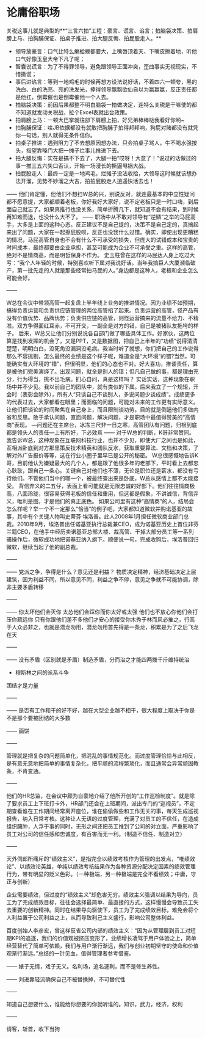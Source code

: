 # 论庸俗职场

关税这事儿就是典型的**“三言六拍”工程：豪言、谎言、谄言；拍脑袋决策、拍肩膀上马、拍胸脯保证、拍桌子推进、拍大腿反悔、拍屁股走人。**

- 领导放豪言：口气比特么癞蛤蟆都要大，上嘴唇顶着天、下嘴皮擦着地，听他口气好像玉皇大帝下凡了呢；
- 智囊说谎言：为了不得罪领导，避免跟领导正面冲突，歪曲事实无视现实，不惜撒谎；
- 事后进谄言：等到一地鸡毛的时候再想方设法说好话，不着四六一顿夸，黑的洗白、白的洗亮、亮的洗发光，捧得领导飘飘欲仙自以为赢赢赢，反正责任都是他扛，倒霉催也是倒霉催他一个人去。
- 拍脑袋决策：前因后果都整不明白脑袋一拍做决定，连特么关税是干嘛使的都不知道就发动关税战，拉个Excel表就出台政策。
- 拍肩膀上马：一顿大巴掌就往部下肩膀上拍，好兄弟棒棒哒我看好你哟~
- 拍胸脯保证：啥JB依据都没有就敢把胸脯子拍得邦邦响，狗屁对赌都没有就凭你一句话，别人就得无条件信你。
- 拍桌子推进：遇到阻力了不去想原因想办法，只会拍桌子骂人，牛不喝水强按头，指望靠嗓门大把一摊子烂事儿推进下去。
- 拍大腿反悔：实在是搞不下去了，大腿一拍“哎呀！大意了！”说过的话做过的事一推三五六矢口否认，开始一场漫长的撕逼甩锅大战。
- 拍屁股走人：最终一定是一地鸡毛，烂摊子没法收拾，大领导这时候就该想办法开溜，见势不妙溜之大吉，拍拍屁股走人逍遥快活去也！

——
他们肯定懂，但他们不想扫W总的兴，别说反对，就连最基本的中立性疑问都不愿意提，大家都顺着老板，你好我好大家好，说不定老板只是一时口嗨，到后面自己就忘了。如果真推行也没关系，简单折腾几下，就知道不会有结果，到时候再知难而退，也没什么大不了。
——
职场中从不敢对领导有“逆鳞”之举的马屁高手，大多是上面的这种心态。反正建议不是自己提的，决策不是自己定的，真搞起来出了问题，大家在一起擦屁股呗，反正也没我什么过错。确实，即使出现更糟糕的情况，马屁高管自身也不会有什么不可承受的损失，但庞大的试错成本和宝贵的时间成本，最终都要由企业承担，甚至可能成为企业不可承受之重。这样的高管，绝对不是情商高，而是明哲保身不作为。
史玉柱曾在这样的马屁达人身上吃过大亏：“我个人年轻的时候，特别喜欢听下属对我说好话。当年我搞巨人大厦濒临破产，第一批先走的人就是那些经常拍马屁的人。”身边都是这种人，老板和企业怎么可能会好。

——

W总在会议中带领高管一起复盘上半年线上业务的推进情况。因为业绩不如预期，搞得负责运营和负责供应链管理的两位高管掐了起来。负责运营的高管，怪产品有没有价值优势、品牌优势；负责供应链的高管，则怪运营搞来的流量不给力、不精准。双方争得面红耳赤，不可开交，一副全是对方的错，自己是被猪队友拖垮的样子。
后来，W总又让他们分别说说各自部门做了哪些具体工作。好家伙，这两位算是找到发挥的机会了，又是PPT，又是数据图，把自己上半年的“功绩”说得清清楚楚，明明白白，没死角没漏洞没毛病。我当时听了就想，你们把自己的工作说得那么不容挑剔，怎么最终的业绩是这个样子呢，难道全是“大环境”的错?当然，可能确实有大环境的“错”，但很明显，他们的心态也不对。好大喜功，推诿责任，算是被他们完美演绎了。出现问题，就全是别人的错；但凡自己做的事，都是理由充分，行为得当，挑不出毛病。扪心自问，真是这样吗？
实话实话，这种现象在职场中并不少见。我以前自己的团队中，就有类似的下属。后来我立了一个规矩，开会时（表彰会除外），所有人“只谈自己不谈别人，多说问题少谈成绩”。成绩更多的代表过去，大家都看在眼里；而面临的问题，可能对未来的工作更有实际意义。让他们把谈论的时间聚焦在自己身上，而且限制谈功劳，目的就是倒逼他们多做内省和反思。敢于承认问题，直面问题，解决问题，才是职场中最值得赞美的“高情商”表现。
—问题还在主席台，冰冻三尺非一日之寒，高管团队有问题，归根到底都是领头人的责任—上有所好，下必效焉
——
对于W总的判断，K哥非常赞同。我告诉W总，这种现象在互联网科技行业，也并不少见，即使大厂之间也是如此，互相派卧底到对方那里策反技术精英和团队反水，获取重要算法、文档和决策，了解对外广告报价等等，这在行业小圈子里早已是公开的秘密。
W总很感慨地告诉K哥，目前他认为嫌疑最大的几个人，都是跟了他很多年的老部下，平时看上去都忠心耿耿，跟自己一条心。关键自己对他们也不薄，无论是职位还是薪水，都没有亏待他们。不管他们当中的哪一个，被最终查出来是卧底，W总从感情上都不太能接受。
背信弃义的二五仔，表面上看可能就是无限忠诚的好部下。他们往往情商极高，八面玲珑，很容易获得老板的信任和重用，但这都是假象，不讲诚信，背信弃义，唯利是图，才是他们的真正底色。
如果公司里有这种“高情商”的人，结局会怎么样呢？举一个不一定那么“恰当”的例子吧，大家都知道微软并购诺基亚的故事，其中有个关键人物叫史蒂芬·埃洛普。此人2008年1月担任微软商业部门总裁。2010年9月，埃洛普出任诺基亚执行总裁兼CEO，成为诺基亚历史上首位非芬兰籍CEO，在他手中经历卖诺基亚总部大楼、裁高管、干掉大部分员工等一系列骚操作后，微软成功地把诺基亚纳入旗下。顺便说一句，完成收购后，埃洛普回归微软，继续当起了他的副总裁。

——

——
党派之争，争得是什么？意见还是利益？
物质决定精神，经济基础决定上层建筑，因为利益不同，所以意见不同，利益之争不停，意见之争就不可能协调，除非主要矛盾转移

——

——
你太坏他们会灭你 太怂他们会踩你而你太好或太强 他们也不放心你他们会打压你疏远你 只有你跟他们差不多他们才安心的接受你木秀于林而风必摧之，行高于人众必非之，也就是潜龙勿用，潜龙勿用首先得是一条龙，积累是为了之后飞龙在天

——

——
没有矛盾（区别就是矛盾）制造矛盾，分而治之才能四两拨千斤维持统治

- 穆斯林之间的派系斗争

团结才是力量

——

——
是否有工作和干的好不好，越在大型企业越不相干，很大程度上取决于你是不是那个要被团结的大多数

——
画饼

——

管理就是把复杂的问题简单化，把混乱的事情规范化。而过度管理恰恰与此相反，是有意无意地把简单的事情复杂化，把平顺的流程繁琐化，而且通常会异常顽固教条，不肯变通。

——

他们的HR总监，在会议中颇为自豪地介绍了他所开创的“工作巡检制度”。就是除了要求员工上下班打卡外，HR部门还会在上班期间，派出专门的“巡视员”，不定期查看谁在工作期间经常离开座位，谁在偷偷做些和工作无关的事，每天生成巡视报告，纳入日常考核。这种让人无语的过度管理，充满了对员工的不信任，在造成组织臃肿，人浮于事的同时，无形之间还把员工推到了公司的对立面，严重影响了员工对公司的信任感和忠诚度，有百害而无一利。（制造不信任、制造对立）

——

天外伺郎所痛斥的“绩效主义”，是指完全以绩效考核作为管理的出发点，“唯绩效论”、以绩效论英雄，单纯以绩效考核结果作为各种资源分配决定因素的绩效管理行为，带有明显的贬义色彩。（一种极端，另一种极端是完全不看绩效；中庸，守正与创新）

企业需要绩效，但过度的“绩效主义”却危害无穷。绩效主义强调以结果为导向，员工为了完成绩效目标，往往会选择最简单、最直接的方式，这样慢慢会导致员工失去重要的创新精神。同时在结果导向驱使下，员工为了完成绩效目标，难免会将个人利益置于公司利益之上，从而导致利己主义盛行，影响公司整体利益。

百度创始人李彦宏，曾这样反省公司内部的绩效主义：“因为从管理层到员工对短期KPI的追逐，我们的价值观被挤压变形了，业绩增长凌驾于用户体验之上，简单经营替代了简单可依赖，我们与用户渐行渐远，我们与创业初期坚守的使命和价值观渐行渐远。”总结的一针见血，值得管理者参考借鉴。

——
婊子无情，戏子无义。名利场，追名逐利，而不是修生养性。

——
刘进靠轻流确保自己不被替换掉，不可替代性

——

知道自己想要什么，谁能给你想要的你就听谁的。知识，武力，经济，权利

——

请客，斩首，收下当狗
